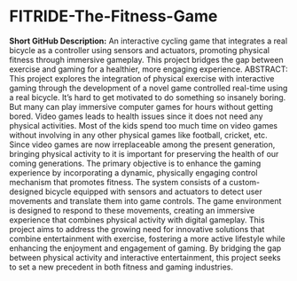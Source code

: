 # FITRIDE-The-Fitness-Game
**Short GitHub Description:**  An interactive cycling game that integrates a real bicycle as a controller using sensors and actuators, promoting physical fitness through immersive gameplay. This project bridges the gap between exercise and gaming for a healthier, more engaging experience.
ABSTRACT:  This project explores the integration of physical exercise with interactive gaming through the development of a novel game controlled real-time using a real bicycle. It’s hard to get motivated to do something so insanely boring. But many can play immersive computer games for hours without getting bored. Video games leads to health issues since it does not need any physical activities. Most of the kids spend too much time on video games without involving in any other physical games like football, cricket, etc. Since video games are now irreplaceable among the present generation, bringing physical activity to it is important for preserving the health of our coming generations. The primary objective is to enhance the gaming experience by incorporating a dynamic, physically engaging control mechanism that promotes fitness. The system consists of a custom-designed bicycle equipped with sensors and actuators to detect user movements and translate them into game controls. The game environment is designed to respond to these movements, creating an immersive experience that combines physical activity with digital gameplay. This project aims to address the growing need for innovative solutions that combine entertainment with exercise, fostering a more active lifestyle while enhancing the enjoyment and engagement of gaming. By bridging the gap between physical activity and interactive entertainment, this project seeks to set a new precedent in both fitness and gaming industries.
